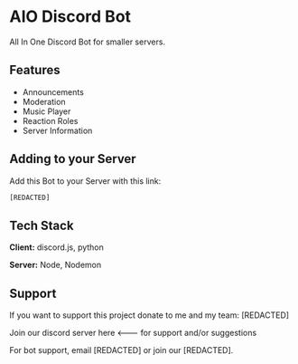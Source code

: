 # AIO Discord Bot

All In One Discord Bot for smaller servers.

## Features

- Announcements
- Moderation
- Music Player
- Reaction Roles
- Server Information

## Adding to your Server

Add this Bot to your Server with this link:

```bash
[REDACTED]
```

## Tech Stack

**Client:** discord.js, python

**Server:** Node, Nodemon

## Support

If you want to support this project donate to me and my team: [REDACTED]

Join our discord server here <--- for support and/or suggestions

For bot support, email [REDACTED] or join our [REDACTED].
